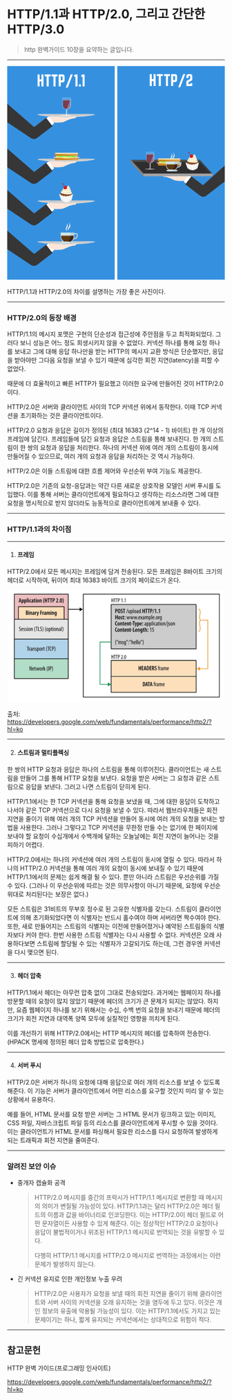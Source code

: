 # HTTP/1.1과 HTTP/2.0, 그리고 간단한 HTTP/3.0

> http 완벽가이드 10장을 요약하는 글입니다.

---

![http1.1_http2](../assets/img/http1.1_http2.gif)

HTTP/1.1과 HTTP/2.0의 차이를 설명하는 가장 좋은 사진이다.

---

### HTTP/2.0의 등장 배경

HTTP/1.1의 메시지 포맷은 구현의 단순성과 접근성에 주안점을 두고 최적화되었다. 그러다 보니 성능은 어느 정도 희생시키지 않을 수 없었다. 커넥션 하나를 통해 요청 하나를 보내고 그에 대해 응답 하나만을 받는 HTTP의 메시지 교환 방식은 단순했지만, 응답을 받아야만 그다음 요청을 보낼 수 있기 때문에 심각한 회전 지연(latency)을 피할 수 없었다.

때문에 더 효율적이고 빠른 HTTP가 필요했고 이러한 요구에 만들어진 것이 HTTP/2.0이다.

HTTP/2.0은 서버와 클라이언트 사이의 TCP 커넥션 위에서 동작한다. 이때 TCP 커넥션을 초기화하는 것은 클라이언트이다.

HTTP/2.0 요청과 응답은 길이가 정의된 (최대 16383 (2^14 - 1) 바이트) 한 개 이상의 프레임에 담긴다. 프레임들에 담긴 요청과 응답은 스트림을 통해 보내진다. 한 개의 스트림이 한 쌍의 요청과 응답을 처리한다. 하나의 커넥션 위에 여러 개의 스트림이 동시에 만들어질 수 있으므로, 여러 개의 요청과 응답을 처리하는 것 역시 가능하다. 

HTTP/2.0은 이들 스트림에 대한 흐름 제어와 우선순위 부여 기능도 제공한다.

HTTP/2.0은 기존의 요청-응답과는 약간 다른 새로운 상호작용 모델인 서버 푸시를 도입했다. 이를 통해 서버는 클라이언트에게 필요하다고 생각하는 리소스라면 그에 대한 요청을 명시적으로 받지 않더라도 능동적으로 클라이언트에게 보내줄 수 있다.

---

### HTTP/1.1과의 차이점

---

1. #### 프레임

HTTP/2.0에서 모든 메시지는 프레임에 담겨 전송된다. 모든 프레임은 8바이트 크기의 헤더로 시작하여, 뒤이어 최대 16383 바이트 크기의 페이로드가 온다.

![framing](../assets/img/framing.jpg)

출처: https://developers.google.com/web/fundamentals/performance/http2/?hl=ko

---

2. #### 스트림과 멀티플렉싱

한 쌍의 HTTP 요청과 응답은 하나의 스트림을 통해 이루어진다. 클라이언트는 새 스트림을 만들어 그를 통해 HTTP 요청을 보낸다. 요청을 받은 서버는 그 요청과 같은 스트림으로 응답을 보낸다. 그러고 나면 스트림이 닫히게 된다.

HTTP/1.1에서는 한 TCP 커넥션을 통해 요청을 보냈을 때, 그에 대한 응답이 도착하고 나서야 같은 TCP 커넥션으로 다시 요청을 보낼 수 있다. 따라서 웹브라우저들은 회전 지연을 줄이기 위해 여러 개의 TCP 커넥션을 만들어 동시에 여러 개의 요청을 보내는 방법을 사용한다. 그러나 그렇다고 TCP 커넥션을 무한정 만들 수는 없기에 한 페이지에 보내야 할 요청이 수십개에서 수백개에 달하는 오늘날에는 회전 지연이 늘어나는 것을 피하기 어렵다. 

HTTP/2.0에서는 하나의 커넥션에 여러 개의 스트림이 동시에 열릴 수 있다. 따라서 하나의 HTTP/2.0 커넥션을 통해 여러 개의 요청이 동시에 보내질 수 있기 때문에 HTTP/1.1에서의 문제는 쉽게 해결 될 수 있다. 뿐만 아니라 스트림은 우선순위를 가질 수 있다. (그러나 이 우선순위에 따르는 것은 의무사항이 아니기 때문에, 요청에 우선순위대로 처리된다는 보장은 없다.)

모든 스트림은 31비트의 무부호 정수로 된 고유한 식별자를 갖는다. 스트림이 클라이언트에 의해 초기화되었다면 이 식별자는 반드시 홀수여야 하며 서버라면 짝수여야 한다. 또한, 새로 만들어지는 스트림의 식별자는 이전에 만들어졌거나 예약된 스트림들의 식별자보다 커야 한다. 한번 사용한 스트림 식별자는 다시 사용할 수 없다. 커넥션은 오래 사용하다보면 스트림에 할당될 수 있는 식별자가 고갈되기도 하는데, 그런 경우엔 커넥션을 다시 맺으면 된다.

---

3. #### 헤더 압축

HTTP/1.1에서 헤더는 아무런 압축 없이 그대로 전송되었다. 과거에는 웹페이지 하나를 방문할 때의 요청이 많지 않았기 때문에 헤더의 크기가 큰 문제가 되지는 않았다. 하지만, 요즘 웹페이지 하나를 보기 위해서는 수십, 수백 번의 요청을 보내기 때문에 헤더의 크기가 회전 지연과 대역폭 양쪽 모두에 실질적인 영향을 끼치게 된다.

이를 개선하기 위해 HTTP/2.0에서는 HTTP 메시지의 헤더를 압축하여 전송한다. (HPACK 명세에 정의된 헤더 압축 방법으로 압축한다.)

---

4. #### 서버 푸시

HTTP/2.0은 서버가 하나의 요청에 대해 응답으로 여러 개의 리소스를 보낼 수 있도록 해준다. 이 기능은 서버가 클라이언트에서 어떤 리소스를 요구할 것인지 미리 알 수 있는 상황에서 유용하다. 

예를 들어, HTML 문서를 요청 받은 서버는 그 HTML 문서가 링크하고 있는 이미지, CSS 파일, 자바스크립트 파일 등의 리소스를 클라이언트에게 푸시할 수 있을 것이다. 이는 클라이언트가 HTML 문서를 파싱해서 필요한 리소스를 다시 요청하여 발생하게 되는 트래픽과 회전 지연을 줄여준다.

---

### 알려진 보안 이슈

- 중개자 캡슐화 공격

  > HTTP/2.0 메시지를 중간의 프락시가 HTTP/1.1 메시지로 변환할 때 메시지의 의미가 변질될 가능성이 있다. HTTP/1.1과는 달리 HTTP/2.0은 헤더 필드의 이름과 값을 바이너리로 인코딩한다. 이는 HTTP/2.0이 헤더 필드로 어떤 문자열이든 사용할 수 있게 해준다. 이는 정상적인 HTTP/2.0 요청이나 응답이 불법적이거나 위조된 HTTP/1.1 메시지로 번역되는 것을 유발할 수 있다.
  >
  > 다행히 HTTP/1.1 메시지를 HTTP/2.0 메시지로 번역하는 과정에서는 이런 문제가 발생하지 않는다.

- 긴 커넥션 유지로 인한 개인정보 누출 우려

  > HTTP/2.0은 사용자가 요청을 보낼 때의 회전 지연을 줄이기 위해 클라이언트와 서버 사이의 커넥션을 오래 유지하는 것을 염두에 두고 있다. 이것은 개인 정보의 유출에 악용될 가능성이 있다. 이는 HTTP/1.1에서도 가지고 있는 문제이기는 하나, 짧게 유지되는 커넥션에서는 상대적으로 위험이 적다.

---

## 참고문헌

HTTP 완벽 가이드(프로그래밍 인사이트)

https://developers.google.com/web/fundamentals/performance/http2/?hl=ko
